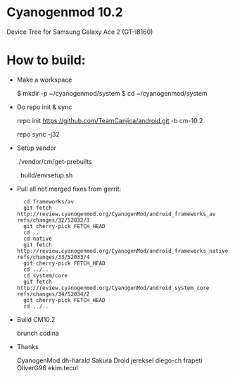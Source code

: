 Cyanogenmod 10.2
=============================
Device Tree for Samsung Galaxy Ace 2
(GT-I8160)

How to build:
=============

- Make a workspace

  $ mkdir -p ~/cyanogenmod/system
  $ cd ~/cyanogenmod/system
  
- Do repo init & sync

  repo init https://github.com/TeamCanjica/android.git -b cm-10.2
  
  repo sync -j32

- Setup vendor
  
  ./vendor/cm/get-prebuilts
  
  . build/envsetup.sh

- Pull all not merged fixes from gerrit:
  
        cd frameworks/av
        git fetch http://review.cyanogenmod.org/CyanogenMod/android_frameworks_av refs/changes/32/52032/3
        git cherry-pick FETCH_HEAD
        cd ..
        cd native
        git fetch http://review.cyanogenmod.org/CyanogenMod/android_frameworks_native refs/changes/33/52033/4
        git cherry-pick FETCH_HEAD
        cd ../..
        cd system/core
        git fetch http://review.cyanogenmod.org/CyanogenMod/android_system_core refs/changes/34/52034/2
        git cherry-pick FETCH_HEAD
        cd ../..

- Build CM10.2
  
  brunch codina


- Thanks
  
  CyanogenMod
  dh-harald
  Sakura Droid
  jereksel
  diego-ch
  frapeti
  OliverG96
  ekim.tecul

